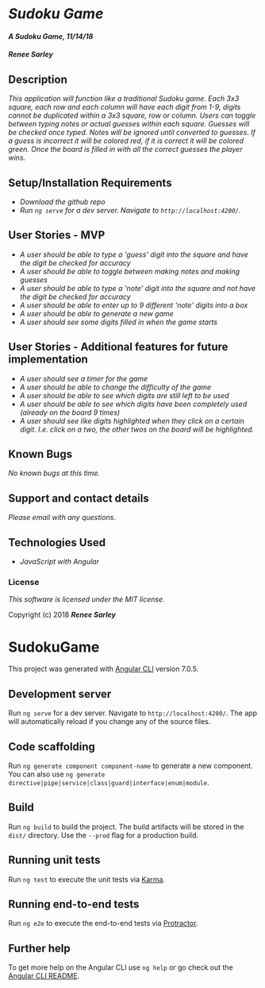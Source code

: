 # _Sudoku Game_

#### _A Sudoku Game, 11/14/18_

#### _**Renee Sarley**_

## Description

_This application will function like a traditional Sudoku game. Each 3x3 square, each row and each column will have each digit from 1-9, digits cannot be duplicated within a 3x3 square, row or column. Users can toggle between typing notes or actual guesses within each square. Guesses will be checked once typed. Notes will be ignored until converted to guesses. If a guess is incorrect it will be colored red, if it is correct it will be colored green. Once the board is filled in with all the correct guesses the player wins._



## Setup/Installation Requirements

* _Download the github repo_
* _Run `ng serve` for a dev server. Navigate to `http://localhost:4200/`._

## User Stories - MVP

* _A user should be able to type a 'guess' digit into the square and have the digit be checked for accuracy_
* _A user should be able to toggle between making notes and making guesses_
* _A user should be able to type a 'note' digit into the square and not have the digit be checked for accuracy_
* _A user should be able to enter up to 9 different 'note' digits into a box_
* _A user should be able to generate a new game_
* _A user should see some digits filled in when the game starts_

## User Stories - Additional features for future implementation

* _A user should see a timer for the game_
* _A user should be able to change the difficulty of the game_
* _A user should be able to see which digits are still left to be used_
* _A user should be able to see which digits have been completely used (already on the board 9 times)_
* _A user should see like digits highlighted when they click on a certain digit. I.e. click on a two, the other twos on the board will be highlighted._

## Known Bugs

_No known bugs at this time._

## Support and contact details

_Please email with any questions._

## Technologies Used

* _JavaScript with Angular_

### License

*This software is licensed under the MIT license.*

Copyright (c) 2018 **_Renee Sarley_**




# SudokuGame

This project was generated with [Angular CLI](https://github.com/angular/angular-cli) version 7.0.5.

## Development server

Run `ng serve` for a dev server. Navigate to `http://localhost:4200/`. The app will automatically reload if you change any of the source files.

## Code scaffolding

Run `ng generate component component-name` to generate a new component. You can also use `ng generate directive|pipe|service|class|guard|interface|enum|module`.

## Build

Run `ng build` to build the project. The build artifacts will be stored in the `dist/` directory. Use the `--prod` flag for a production build.

## Running unit tests

Run `ng test` to execute the unit tests via [Karma](https://karma-runner.github.io).

## Running end-to-end tests

Run `ng e2e` to execute the end-to-end tests via [Protractor](http://www.protractortest.org/).

## Further help

To get more help on the Angular CLI use `ng help` or go check out the [Angular CLI README](https://github.com/angular/angular-cli/blob/master/README.md).
